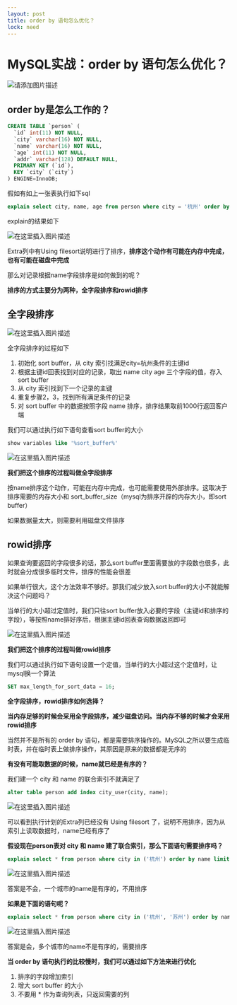 ```yaml
---
layout: post
title: order by 语句怎么优化？
lock: need
---
```

# MySQL实战：order by 语句怎么优化？

![请添加图片描述](https://img-blog.csdnimg.cn/f28146cc48de4106804d9282cf172851.png)
## order by是怎么工作的？

```sql
CREATE TABLE `person` (
  `id` int(11) NOT NULL,
  `city` varchar(16) NOT NULL,
  `name` varchar(16) NOT NULL,
  `age` int(11) NOT NULL,
  `addr` varchar(128) DEFAULT NULL,
  PRIMARY KEY (`id`),
  KEY `city` (`city`)
) ENGINE=InnoDB;
```
假如有如上一张表执行如下sql

```sql
explain select city, name, age from person where city = '杭州' order by name limit 1000;
```
explain的结果如下

![在这里插入图片描述](https://img-blog.csdnimg.cn/d9d0159d52804bc6ad6bd159af02f8ca.png#pic_center)

Extra列中有Using filesort说明进行了排序，**排序这个动作有可能在内存中完成，也有可能在磁盘中完成**

那么对记录根据name字段排序是如何做到的呢？

**排序的方式主要分为两种，全字段排序和rowid排序**
## 全字段排序
![在这里插入图片描述](https://img-blog.csdnimg.cn/3576b563035d4118b667d4538e526d33.png)

全字段排序的过程如下

1. 初始化 sort buffer，从 city 索引找满足city=杭州条件的主键id
2. 根据主键id回表找到对应的记录，取出 name city age 三个字段的值，存入 sort buffer
3. 从 city 索引找到下一个记录的主键
4. 重复步骤2，3，找到所有满足条件的记录
5. 对 sort buffer 中的数据按照字段 name 排序，排序结果取前1000行返回客户端

我们可以通过执行如下语句查看sort buffer的大小
```sql
show variables like '%sort_buffer%'
```
![在这里插入图片描述](https://img-blog.csdnimg.cn/aca5f980d53c4dffaf7dfc6ad414a638.png)

**我们把这个排序的过程叫做全字段排序**

按name排序这个动作，可能在内存中完成，也可能需要使用外部排序。这取决于排序需要的内存大小和 sort_buffer_size（mysql为排序开辟的内存大小，即sort buffer）

如果数据量太大，则需要利用磁盘文件排序

## rowid排序

如果查询要返回的字段很多的话，那么sort buffer里面需要放的字段数也很多，此时就会分成很多临时文件，排序的性能会很差

如果单行很大，这个方法效率不够好。那我们减少放入sort buffer的大小不就能解决这个问题吗？

当单行的大小超过定值时，我们只往sort buffer放入必要的字段（主键id和排序的字段），等按照name排好序后，根据主键id回表查询数据返回即可

![在这里插入图片描述](https://img-blog.csdnimg.cn/b66749f9fa6c424481f6ebd53b2417f7.png)

**我们把这个排序的过程叫做rowid排序**

我们可以通过执行如下语句设置一个定值，当单行的大小超过这个定值时，让mysql换一个算法
```sql
SET max_length_for_sort_data = 16;
```

**全字段排序，rowid排序如何选择？**

**当内存足够的时候会采用全字段排序，减少磁盘访问。当内存不够的时候才会采用rowid排序**

当然并不是所有的 order by 语句，都是需要排序操作的。MySQL之所以要生成临时表，并在临时表上做排序操作，其原因是原来的数据都是无序的

**有没有可能取数据的时候，name就已经是有序的？**

我们建一个 city 和 name 的联合索引不就满足了

```sql
alter table person add index city_user(city, name);
```
![在这里插入图片描述](https://img-blog.csdnimg.cn/657139ed1c88458fa03969b3fe433e0b.png)

可以看到执行计划的Extra列已经没有 Using filesort 了，说明不用排序，因为从索引上读取数据时，name已经有序了

**假设现在person表对 city 和 name 建了联合索引，那么下面语句需要排序吗？**

```sql
explain select * from person where city in ('杭州') order by name limit 100
```

![在这里插入图片描述](https://img-blog.csdnimg.cn/f07f5f9b4d53413e9b70bd40fc4150ea.png)

答案是不会，一个城市的name是有序的，不用排序

**如果是下面的语句呢？**

```sql
explain select * from person where city in ('杭州', '苏州') order by name limit 100
```

![在这里插入图片描述](https://img-blog.csdnimg.cn/467ba32e5c824e358c0a907e828bdfda.png)

答案是会，多个城市的name不是有序的，需要排序

**当 order by 语句执行的比较慢时，我们可以通过如下方法来进行优化**
1. 排序的字段增加索引
2. 增大 sort buffer 的大小
3. 不要用 * 作为查询列表，只返回需要的列